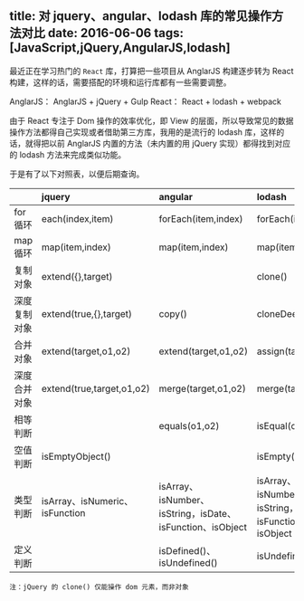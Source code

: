 title: 对 jquery、angular、lodash 库的常见操作方法对比
date: 2016-06-06
tags: [JavaScript,jQuery,AngularJS,lodash]
---
最近正在学习热门的 `React` 库，打算把一些项目从 AnglarJS 构建逐步转为 React 构建，这样的话，需要搭配的环境和运行库都有一些需要调整。

AnglarJS： AnglarJS + jQuery + Gulp
React：    React + lodash + webpack

由于 React 专注于 Dom 操作的效率优化，即 View 的层面，所以导致常见的数据操作方法都得自己实现或者借助第三方库，我用的是流行的 lodash 库，这样的话，就得把以前 AnglarJS 内置的方法（未内置的用 jQuery 实现）都得找到对应的 lodash 方法来完成类似功能。

于是有了以下对照表，以便后期查询。


|               | jquery                   | angular                | lodash                |
| ------------- | :-----                   | :-----                 | :-----                |
| for 循环        | each(index,item)         | forEach(item,index)    | forEach(item,index)   |
| map 循环        | map(item,index)          | map(item,index)        | map(item,index)       |
| 复制对象       | extend({},target)         |                       | clone()               |
| 深度复制对象    | extend(true,{},target)   | copy()                 | cloneDeep()           |
| 合并对象        | extend(target,o1,o2)     | extend(target,o1,o2)   | assign(target,o1,o2)  |
| 深度合并对象     | extend(true,target,o1,o2) | merge(target,o1,o2)   | merge(target,o1,o2)   |
| 相等判断        |                          | equals(o1,o2)          | isEqual(o1,o2)        |
| 空值判断        | isEmptyObject()          |                        | isEmpty()             |
| 类型判断        | isArray、isNumeric、isFunction | isArray、isNumber、isString，isDate、isFunction、isObject | isArray、isNumber、isString，isDate、isFunction、isObject |
| 定义判断        |                          | isDefined()、isUndefined() | isUndefined()     |


    注：jQuery 的 clone() 仅能操作 dom 元素，而非对象
